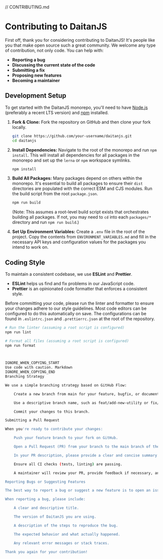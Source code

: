       
// CONTRIBUTING.md
# Contributing to DaitanJS

First off, thank you for considering contributing to DaitanJS! It's people like you that make open source such a great community. We welcome any type of contribution, not only code. You can help with:

*   **Reporting a bug**
*   **Discussing the current state of the code**
*   **Submitting a fix**
*   **Proposing new features**
*   **Becoming a maintainer**

## Development Setup

To get started with the DaitanJS monorepo, you'll need to have [Node.js](https://nodejs.org/) (preferably a recent LTS version) and [npm](https://www.npmjs.com/) installed.

1.  **Fork & Clone:** Fork the repository on GitHub and then clone your fork locally.
    ```bash
    git clone https://github.com/your-username/daitanjs.git
    cd daitanjs
    ```

2.  **Install Dependencies:** Navigate to the root of the monorepo and run `npm install`. This will install all dependencies for all packages in the monorepo and set up the `lerna` or `npm` workspace symlinks.
    ```bash
    npm install
    ```

3.  **Build All Packages:** Many packages depend on others within the monorepo. It's essential to build all packages to ensure their `dist` directories are populated with the correct ESM and CJS modules. Run the build script from the root `package.json`.
    ```bash
    npm run build
    ```
    (Note: This assumes a root-level build script exists that orchestrates building all packages. If not, you may need to `cd` into each `packages/*` directory and run `npm run build`.)

4.  **Set Up Environment Variables:** Create a `.env` file in the root of the project. Copy the contents from `ENVIRONMENT_VARIABLES.md` and fill in the necessary API keys and configuration values for the packages you intend to work on.

## Coding Style

To maintain a consistent codebase, we use **ESLint** and **Prettier**.

*   **ESLint** helps us find and fix problems in our JavaScript code.
*   **Prettier** is an opinionated code formatter that enforces a consistent style.

Before committing your code, please run the linter and formatter to ensure your changes adhere to our style guidelines. Most code editors can be configured to do this automatically on save. The configurations can be found in `.eslintrc.json` and `.prettierrc.json` at the root of the repository.

```bash
# Run the linter (assuming a root script is configured)
npm run lint

# Format all files (assuming a root script is configured)
npm run format

    

IGNORE_WHEN_COPYING_START
Use code with caution. Markdown
IGNORE_WHEN_COPYING_END
Branching Strategy

We use a simple branching strategy based on GitHub Flow:

    Create a new branch from main for your feature, bugfix, or documentation update.

    Use a descriptive branch name, such as feat/add-new-utility or fix/resolve-import-bug.

    Commit your changes to this branch.

Submitting a Pull Request

When you're ready to contribute your changes:

    Push your feature branch to your fork on GitHub.

    Open a Pull Request (PR) from your branch to the main branch of the main DaitanJS repository.

    In your PR description, please provide a clear and concise summary of the changes you've made. If your PR addresses an existing GitHub Issue, be sure to link it (e.g., "Closes #123").

    Ensure all CI checks (tests, linting) are passing.

    A maintainer will review your PR, provide feedback if necessary, and merge it once it's ready.

Reporting Bugs or Suggesting Features

The best way to report a bug or suggest a new feature is to open an issue on our GitHub Issues page.

When reporting a bug, please include:

    A clear and descriptive title.

    The version of DaitanJS you are using.

    A description of the steps to reproduce the bug.

    The expected behavior and what actually happened.

    Any relevant error messages or stack traces.

Thank you again for your contribution!
